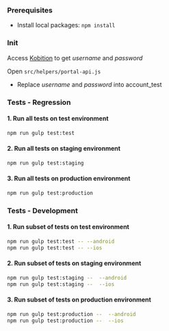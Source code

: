### Prerequisites
 * Install local packages:  `npm install`

### Init
Access [Kobition](https://kobiton.com) to get *username* and *password*

Open `src/helpers/portal-api.js`
* Replace *username* and *password* into account_test

### Tests - Regression

#### 1. Run all tests on test environment
```bash
npm run gulp test:test
```

#### 2. Run all tests on staging environment
```bash
npm run gulp test:staging
```

#### 3. Run all tests on production environment
```bash
npm run gulp test:production
```

### Tests - Development

#### 1. Run subset of tests on test environment
```bash
npm run gulp test:test -- --android
npm run gulp test:test -- --ios
```

#### 2. Run subset of tests on staging environment
```bash
npm run gulp test:staging --  --android
npm run gulp test:staging --  --ios
```

#### 3. Run subset of tests on production environment
```bash
npm run gulp test:production --  --android
npm run gulp test:production --  --ios
```
